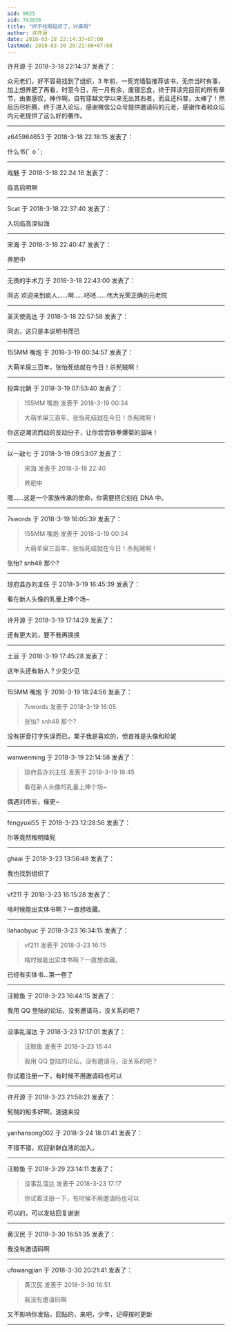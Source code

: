 ```yaml
---
aid: 9025
zid: 743836
title: "终于找啊组织了，兴奋啊"
author: 许开源
date: 2018-03-18 22:14:37+07:00
lastmod: 2018-03-30 20:21:00+07:00
---
```


许开源 于 2018-3-18 22:14:37 发表了：

众元老们，好不容易找到了组织，3 年前，一死党墙裂推荐该书，无奈当时有事，加上想养肥了再看，时至今日，用一月有余，废寝忘食，终于拜读完目前的所有章节，由衷感叹，神作啊，自有穿越文学以来无出其右者，而且还科普，太棒了！然后历尽折腾，终于进入论坛，感谢微信公众号提供邀请码的元老，感谢作者和众坛内元老提供了这么好的著作。

---

z645964653 于 2018-3-18 22:18:15 发表了：

什么书(ﾟ o ﾟ;

---

戏魅 于 2018-3-18 22:24:16 发表了：

临高启明啊

---

Scat 于 2018-3-18 22:37:40 发表了：

入坑临高深似海

---

宋海 于 2018-3-18 22:40:47 发表了：

养肥中

---

无畏的手术刀 于 2018-3-18 22:43:00 发表了：

同志 欢迎来到疯人……啊……呸呸……伟大光荣正确的元老院

---

圣天使高达 于 2018-3-18 22:57:58 发表了：

同志，这只是本说明书而已

---

155MM 嘴炮 于 2018-3-19 00:34:57 发表了：

大萌羊屎三百年，张怡死结就在今日！杀髡贼啊！

---

投奔北朝 于 2018-3-19 07:53:40 发表了：

> 155MM 嘴炮 发表于 2018-3-19 00:34
>
> 大萌羊屎三百年，张怡死结就在今日！杀髡贼啊！

你这逆潮流而动的反动分子，让你尝尝铁拳爆菊的滋味！

---

以一敌七 于 2018-3-19 09:53:07 发表了：

> 宋海 发表于 2018-3-18 22:40
>
> 养肥中

嗯……这是一个家族传承的使命，你需要把它刻在 DNA 中。

---

7swords 于 2018-3-19 16:05:39 发表了：

> 155MM 嘴炮 发表于 2018-3-19 00:34
>
> 大萌羊屎三百年，张怡死结就在今日！杀髡贼啊！

张怡? snh48 那个?

---

琼府县办刘主任 于 2018-3-19 16:45:39 发表了：

看在新人头像的乳量上捧个场~

---

许开源 于 2018-3-19 17:14:29 发表了：

还有更大的，要不我再换换

---

土豆 于 2018-3-19 17:45:28 发表了：

这年头还有新人？少见少见

---

155MM 嘴炮 于 2018-3-19 18:24:56 发表了：

> 7swords 发表于 2018-3-19 16:05
>
> 张怡? snh48 那个?

没有拼音打字失误而已，栗子我是喜欢的，但首推是头像和珍妮

---

wanwenming 于 2018-3-19 22:14:58 发表了：

> 琼府县办刘主任 发表于 2018-3-19 16:45
>
> 看在新人头像的乳量上捧个场~

偶遇刘市长，催更~

---

fengyuxi55 于 2018-3-23 12:28:56 发表了：

尔等竟然叛明降髡

---

ghaai 于 2018-3-23 13:56:48 发表了：

我也找到组织了

---

vf211 于 2018-3-23 16:15:28 发表了：

啥时候能出实体书啊？一直想收藏。

---

liahaobyuc 于 2018-3-23 16:34:15 发表了：

> vf211 发表于 2018-3-23 16:15
>
> 啥时候能出实体书啊？一直想收藏。

已经有实体书...第一卷了

---

汪鲸鱼 于 2018-3-23 16:44:15 发表了：

我用 QQ 登陆的论坛，没有邀请马，没关系的吧？

---

没事乱溜达 于 2018-3-23 17:17:01 发表了：

> 汪鲸鱼 发表于 2018-3-23 16:44
>
> 我用 QQ 登陆的论坛，没有邀请马，没关系的吧？

你试着注册一下，有时候不用邀请码也可以

---

许开源 于 2018-3-23 21:58:21 发表了：

髡贼的船多好啊，速速来投

---

yanhansong002 于 2018-3-24 18:01:41 发表了：

不错不错，欢迎新鲜血液的加入。

---

汪鲸鱼 于 2018-3-29 23:14:11 发表了：

> 没事乱溜达 发表于 2018-3-23 17:17
>
> 你试着注册一下，有时候不用邀请码也可以

可以的，可以发帖回复谢谢

---

黄汉民 于 2018-3-30 16:51:35 发表了：

我没有邀请码啊

---

ufowangjian 于 2018-3-30 20:21:41 发表了：

> 黄汉民 发表于 2018-3-30 16:51
>
> 我没有邀请码啊

又不影响你发贴，回贴的，来吧，少年，记得按时更新

---
